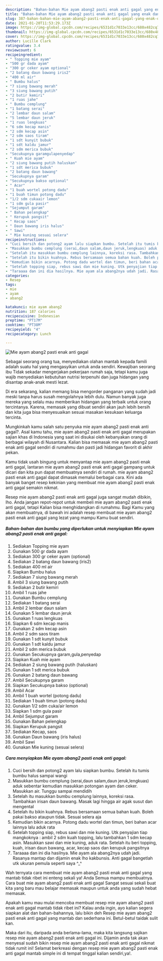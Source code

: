```yaml
---
description: "Bahan-bahan Mie ayam abang2 pasti enak anti gagal yang enak dan Mudah Dibuat"
title: "Bahan-bahan Mie ayam abang2 pasti enak anti gagal yang enak dan Mudah Dibuat"
slug: 387-bahan-bahan-mie-ayam-abang2-pasti-enak-anti-gagal-yang-enak-dan-mudah-dibuat
date: 2021-01-20T11:53:29.173Z
image: https://img-global.cpcdn.com/recipes/6531d1c7033e13cc/680x482cq70/mie-ayam-abang2-pasti-enak-anti-gagal-foto-resep-utama.jpg
thumbnail: https://img-global.cpcdn.com/recipes/6531d1c7033e13cc/680x482cq70/mie-ayam-abang2-pasti-enak-anti-gagal-foto-resep-utama.jpg
cover: https://img-global.cpcdn.com/recipes/6531d1c7033e13cc/680x482cq70/mie-ayam-abang2-pasti-enak-anti-gagal-foto-resep-utama.jpg
author: Lucille Clark
ratingvalue: 3.4
reviewcount: 6
recipeingredient:
- " Topping mie ayam"
- "500 gr dada ayam"
- "300 gr ceker ayam optional"
- "2 batang daun bawang iris2"
- "400 ml air"
- " Bumbu halus"
- "7 siung bawang merah"
- "3 siung bawang putih"
- "2 butir kemiri"
- "1 ruas jahe"
- " Bumbu cemplung"
- "1 batang serai"
- "2 lembar daun salam"
- "5 lembar daun jeruk"
- "1 ruas lengkuas"
- "6 sdm kecap manis"
- "2 sdm kecap asin"
- "2 sdm saos tiram"
- "1 sdt kunyit bubuk"
- "1 sdt kaldu jamur"
- "2 sdm merica bubuk"
- "Secukupnya garamgulapenyedap"
- " Kuah mie ayam"
- "2 siung bawang putih haluskan"
- "1 sdt merica bubuk"
- "2 batang daun bawang"
- "Secukupnya garam"
- "Secukupnya bakso optional"
- " Acar"
- "1 buah wortel potong dadu"
- "1 buah timun potong dadu"
- "1/2 sdm cukaair lemon"
- "1 sdm gula pasir"
- "Sejumput garam"
- " Bahan pelengkap"
- " Kerupuk pangsit"
- " Kecap saos"
- " Daun bawang iris halus"
- " Sawi"
- " Mie kuning sesuai selera"
recipeinstructions:
- "Cuci bersih dan potong2 ayam lalu siapkan bumbu. Setelah itu tumis bumbu halus sampai wangi"
- "Masukkan bumbu cemplung (serai,daun salam,daun jeruk,lengkuas) aduk sebentar kemudian masukkan potongan ayam dan ceker. Masukkan air. Tunggu sampai mendidih"
- "Setelah itu masukkan bumbu cemplung lainnya, koreksi rasa. Tambahkan irisan daun bawang. Masak lagi hingga air agak susut dan mengental"
- "Setelah itu bikin kuahnya. Rebus bersamaan semua bahan kuah. Boleh pakai bakso ataupun tidak. Sesuai selera aja"
- "Kemudian bikin acarnya. Potong dadu wortel dan timun, beri bahan acar lainnya lalu aduk rata"
- "Setelah topping siap, rebus sawi dan mie kuning. Utk penyajian tiap mangkoknya : ambil 2 sdm kuah topping, lalu tambahkan 1 sdm kecap asin. Masukkan sawi dan mie kuning, aduk rata. Setelah itu beri topping, kuah, irisan daun bawang, acar, kecap saos dan kerupuk pangsitnya"
- "Taraaaa dan ini dia hasilnya. Mie ayam ala abang2nya udah jadi. Rasanya mantap dan dijamin enak lho kakbunsis. Anti gagal bangetlah utk ukuran pemula seperti saya ^_^"
categories:
- Resep
tags:
- mie
- ayam
- abang2

katakunci: mie ayam abang2 
nutrition: 187 calories
recipecuisine: Indonesian
preptime: "PT17M"
cooktime: "PT38M"
recipeyield: "4"
recipecategory: Lunch

---
```



![Mie ayam abang2 pasti enak anti gagal](https://img-global.cpcdn.com/recipes/6531d1c7033e13cc/680x482cq70/mie-ayam-abang2-pasti-enak-anti-gagal-foto-resep-utama.jpg)

Sebagai seorang orang tua, menyediakan olahan mantab kepada famili adalah suatu hal yang mengasyikan untuk anda sendiri. Kewajiban seorang ibu Tidak sekadar mengerjakan pekerjaan rumah saja, tetapi kamu juga wajib menyediakan kebutuhan nutrisi terpenuhi dan juga hidangan yang disantap anak-anak mesti lezat.

Di era  sekarang, kalian memang bisa mengorder panganan yang sudah jadi meski tanpa harus susah mengolahnya lebih dulu. Namun banyak juga mereka yang selalu mau memberikan hidangan yang terbaik untuk orang tercintanya. Karena, memasak yang dibuat sendiri akan jauh lebih bersih dan kita juga bisa menyesuaikan sesuai masakan kesukaan keluarga tercinta. 



Mungkinkah kamu salah satu penyuka mie ayam abang2 pasti enak anti gagal?. Asal kamu tahu, mie ayam abang2 pasti enak anti gagal merupakan sajian khas di Indonesia yang saat ini disukai oleh kebanyakan orang di berbagai wilayah di Nusantara. Kalian bisa memasak mie ayam abang2 pasti enak anti gagal sendiri di rumahmu dan pasti jadi hidangan favorit di akhir pekan.

Kamu tidak usah bingung untuk menyantap mie ayam abang2 pasti enak anti gagal, lantaran mie ayam abang2 pasti enak anti gagal gampang untuk dicari dan kita pun dapat membuatnya sendiri di rumah. mie ayam abang2 pasti enak anti gagal dapat dimasak memalui berbagai cara. Kini ada banyak banget resep kekinian yang membuat mie ayam abang2 pasti enak anti gagal semakin nikmat.

Resep mie ayam abang2 pasti enak anti gagal juga sangat mudah dibikin, lho. Anda jangan repot-repot untuk membeli mie ayam abang2 pasti enak anti gagal, tetapi Kalian bisa menghidangkan di rumahmu. Bagi Kamu yang akan membuatnya, di bawah ini adalah resep membuat mie ayam abang2 pasti enak anti gagal yang lezat yang mampu Kamu buat sendiri.

<!--inarticleads1-->

##### Bahan-bahan dan bumbu yang diperlukan untuk menyiapkan Mie ayam abang2 pasti enak anti gagal:

1. Sediakan  Topping mie ayam
1. Gunakan 500 gr dada ayam
1. Sediakan 300 gr ceker ayam (optional)
1. Sediakan 2 batang daun bawang (iris2)
1. Sediakan 400 ml air
1. Siapkan  Bumbu halus
1. Sediakan 7 siung bawang merah
1. Ambil 3 siung bawang putih
1. Sediakan 2 butir kemiri
1. Ambil 1 ruas jahe
1. Gunakan  Bumbu cemplung
1. Sediakan 1 batang serai
1. Ambil 2 lembar daun salam
1. Gunakan 5 lembar daun jeruk
1. Gunakan 1 ruas lengkuas
1. Siapkan 6 sdm kecap manis
1. Gunakan 2 sdm kecap asin
1. Ambil 2 sdm saos tiram
1. Gunakan 1 sdt kunyit bubuk
1. Gunakan 1 sdt kaldu jamur
1. Ambil 2 sdm merica bubuk
1. Gunakan Secukupnya garam,gula,penyedap
1. Siapkan  Kuah mie ayam
1. Sediakan 2 siung bawang putih (haluskan)
1. Gunakan 1 sdt merica bubuk
1. Gunakan 2 batang daun bawang
1. Ambil Secukupnya garam
1. Siapkan Secukupnya bakso (optional)
1. Ambil  Acar
1. Ambil 1 buah wortel (potong dadu)
1. Sediakan 1 buah timun (potong dadu)
1. Gunakan 1/2 sdm cuka/air lemon
1. Siapkan 1 sdm gula pasir
1. Ambil Sejumput garam
1. Gunakan  Bahan pelengkap
1. Siapkan  Kerupuk pangsit
1. Sediakan  Kecap, saos
1. Gunakan  Daun bawang (iris halus)
1. Ambil  Sawi
1. Gunakan  Mie kuning (sesuai selera)




<!--inarticleads2-->

##### Cara menyiapkan Mie ayam abang2 pasti enak anti gagal:

1. Cuci bersih dan potong2 ayam lalu siapkan bumbu. Setelah itu tumis bumbu halus sampai wangi
1. Masukkan bumbu cemplung (serai,daun salam,daun jeruk,lengkuas) aduk sebentar kemudian masukkan potongan ayam dan ceker. Masukkan air. Tunggu sampai mendidih
1. Setelah itu masukkan bumbu cemplung lainnya, koreksi rasa. Tambahkan irisan daun bawang. Masak lagi hingga air agak susut dan mengental
1. Setelah itu bikin kuahnya. Rebus bersamaan semua bahan kuah. Boleh pakai bakso ataupun tidak. Sesuai selera aja
1. Kemudian bikin acarnya. Potong dadu wortel dan timun, beri bahan acar lainnya lalu aduk rata
1. Setelah topping siap, rebus sawi dan mie kuning. Utk penyajian tiap mangkoknya : ambil 2 sdm kuah topping, lalu tambahkan 1 sdm kecap asin. Masukkan sawi dan mie kuning, aduk rata. Setelah itu beri topping, kuah, irisan daun bawang, acar, kecap saos dan kerupuk pangsitnya
1. Taraaaa dan ini dia hasilnya. Mie ayam ala abang2nya udah jadi. Rasanya mantap dan dijamin enak lho kakbunsis. Anti gagal bangetlah utk ukuran pemula seperti saya ^_^




Wah ternyata cara membuat mie ayam abang2 pasti enak anti gagal yang mantab tidak ribet ini enteng sekali ya! Anda Semua mampu membuatnya. Cara buat mie ayam abang2 pasti enak anti gagal Sangat sesuai sekali buat kita yang baru mau belajar memasak maupun untuk anda yang sudah hebat memasak.

Apakah kamu mau mulai mencoba membuat resep mie ayam abang2 pasti enak anti gagal mantab tidak ribet ini? Kalau anda ingin, ayo kalian segera siapkan alat dan bahan-bahannya, lalu bikin deh Resep mie ayam abang2 pasti enak anti gagal yang mantab dan sederhana ini. Betul-betul taidak sulit kan. 

Maka dari itu, daripada anda berlama-lama, maka kita langsung sajikan resep mie ayam abang2 pasti enak anti gagal ini. Dijamin anda tak akan menyesal sudah bikin resep mie ayam abang2 pasti enak anti gagal nikmat tidak rumit ini! Selamat berkreasi dengan resep mie ayam abang2 pasti enak anti gagal mantab simple ini di tempat tinggal kalian sendiri,ya!.


